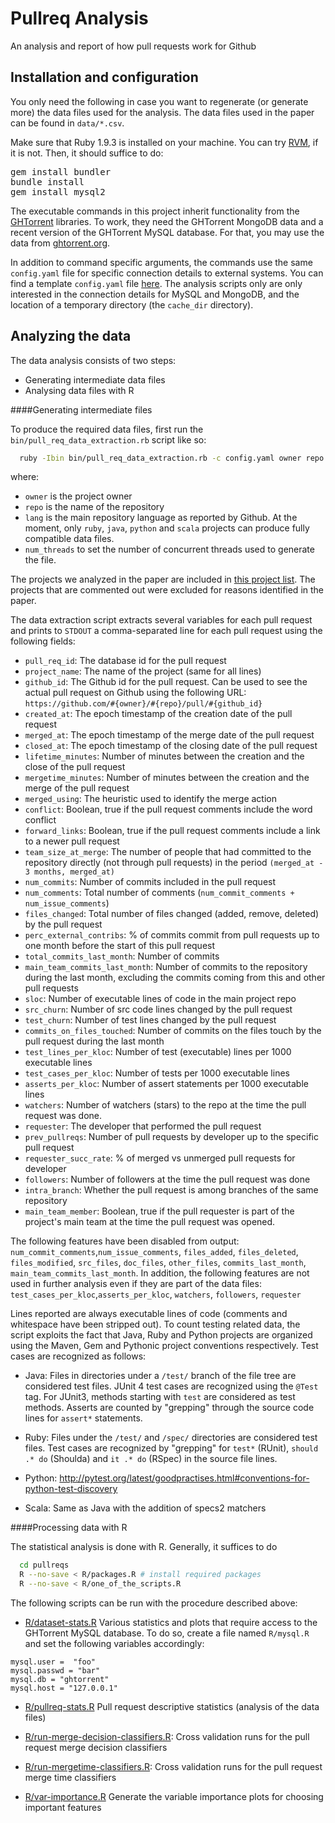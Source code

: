 # Pullreq Analysis

An analysis and report of how pull requests work for Github

## Installation and configuration

You only need the following in case you want to regenerate (or generate more)
the data files used for the analysis. The data files used in the paper can be
found in `data/*.csv`.

Make sure that Ruby 1.9.3 is installed on your machine. You can 
try [RVM](https://rvm.io/), if it is not. Then, it should suffice
to do:

<pre>
gem install bundler
bundle install
gem install mysql2
</pre>

The executable commands in this project inherit functionality from the
[GHTorrent](https://github.com/gousiosg/github-mirror) libraries. 
To work, they need the GHTorrent MongoDB data and a recent version of
the GHTorrent MySQL database. For that, you may use the data from
[ghtorrent.org](http://ghtorrent.org).

In addition to command specific arguments, the commands use the same
`config.yaml` file for specific connection details to external systems.  You
can find a template `config.yaml` file
[here](https://github.com/gousiosg/github-mirror/blob/master/config.yaml.tmpl).
The analysis scripts only are only interested in the connection details for
MySQL and MongoDB, and the location of a temporary directory 
(the `cache_dir` directory).

## Analyzing the data

The data analysis consists of two steps:

* Generating intermediate data files
* Analysing data files with R

####Generating intermediate files

To produce the required data files, first run the
`bin/pull_req_data_extraction.rb` script like so:

```bash
  ruby -Ibin bin/pull_req_data_extraction.rb -c config.yaml owner repo lang
```

where: 
* `owner` is the project owner
* `repo` is the name of the repository
* `lang` is the main repository language as reported by Github. At the moment,
only `ruby`, `java`, `python` and `scala` projects can produce fully compatible data files.
* `num_threads` to set the number of concurrent threads used to generate the
file.

The projects we analyzed in the paper are included in [this project list](projects.txt). The projects that are commented out were excluded
for reasons identified in the paper. 

The data extraction script extracts several variables
for each pull request and prints to `STDOUT` a comma-separated
line for each pull request using the following fields: 

* `pull_req_id`: The database id for the pull request
* `project_name`: The name of the project (same for all lines)
* `github_id`: The Github id for the pull request. Can be used to see the
actual pull request on Github using the following URL:
`https://github.com/#{owner}/#{repo}/pull/#{github_id}`
* `created_at`: The epoch timestamp of the creation date of the pull request
* `merged_at`: The epoch timestamp of the merge date of the pull request
* `closed_at`: The epoch timestamp of the closing date of the pull request
* `lifetime_minutes`: Number of minutes between the creation and the close of
the pull request
* `mergetime_minutes`: Number of minutes between the creation and the merge of
the pull request
* `merged_using`: The heuristic used to identify the merge action
* `conflict`: Boolean, true if the pull request comments include the word conflict
* `forward_links`: Boolean, true if the pull request comments include a link to
a newer pull request
* `team_size_at_merge`: The number of people that had committed to the
     repository directly (not through pull requests) in the period
     `(merged_at - 3 months, merged_at)`
* `num_commits`: Number of commits included in the pull request
* `num_comments`: Total number of comments (`num_commit_comments + num_issue_comments`)
* `files_changed`: Total number of files changed (added, remove, deleted) by the
pull request
* `perc_external_contribs`: % of commits commit from pull requests up to one month
before the start of this pull request
* `total_commits_last_month`: Number of commits
* `main_team_commits_last_month`: Number of commits to the repository during
the last month, excluding the commits coming from this and other pull requests
* `sloc`: Number of executable lines of code in the main project repo
* `src_churn`: Number of src code lines changed by the pull request
* `test_churn`: Number of test lines changed by the pull request
* `commits_on_files_touched`: Number of commits on the files touch by the
pull request during the last month
* `test_lines_per_kloc`: Number of test (executable) lines per 1000 executable lines
* `test_cases_per_kloc`: Number of tests per 1000 executable lines
* `asserts_per_kloc`: Number of assert statements per 1000 executable lines
* `watchers`: Number of watchers (stars) to the repo at the time the pull
request was done.
* `requester`: The developer that performed the pull request
* `prev_pullreqs`: Number of pull requests by developer up to the specific pull request
* `requester_succ_rate`: % of merged vs unmerged pull requests for developer
* `followers`: Number of followers at the time the pull request was done
* `intra_branch`: Whether the pull request is among branches of the same
repository
* `main_team_member`: Boolean, true if the pull requester is part of the
project's main team at the time the pull request was opened.

The following features have been disabled from output: `num_commit_comments`,`num_issue_comments`, `files_added`, `files_deleted`, `files_modified`,
`src_files`, `doc_files`, `other_files`, `commits_last_month`, `main_team_commits_last_month`. In addition, the following features are 
not used in further analysis even if they are part of the data files:
`test_cases_per_kloc`,`asserts_per_kloc`, `watchers`, `followers`, `requester`

Lines reported are always executable lines of code (comments and whitespace have
been stripped out). To count testing related data, the script exploits the
fact that Java, Ruby and Python projects are organized using the Maven, Gem and
Pythonic project conventions respectively. Test cases are recognized as follows:

* Java: Files in directories under a `/test/` branch of the file tree are
considered test files. JUnit 4 test cases are recognized using the `@Test`
tag. For JUnit3, methods starting with `test` are considered as test methods.
Asserts are counted by "grepping" through the source code lines for `assert*`
statements.

* Ruby: Files under the `/test/` and `/spec/` directories are considered
test files. Test cases are recognized by "grepping" for `test*` (RUnit),
`should .* do` (Shoulda) and `it .* do` (RSpec) in the source file lines.

* Python: http://pytest.org/latest/goodpractises.html#conventions-for-python-test-discovery

* Scala: Same as Java with the addition of specs2 matchers

####Processing data with R

The statistical analysis is done with R. Generally, it suffices to
do 

```bash
  cd pullreqs
  R --no-save < R/packages.R # install required packages
  R --no-save < R/one_of_the_scripts.R
```

The following scripts can be run with the procedure described above:

* [R/dataset-stats.R](https://github.com/gousiosg/pullreqs/blob/master/R/dataset-stats.R) Various statistics and plots that require access to the GHTorrent MySQL database. To do so, create a file named `R/mysql.R` and set the following variables accordingly:

```splus
mysql.user =  "foo"
mysql.passwd = "bar"
mysql.db = "ghtorrent"
mysql.host = "127.0.0.1"
```

* [R/pullreq-stats.R](https://github.com/gousiosg/pullreqs/blob/master/R/pullreq-stats.R) Pull request descriptive statistics (analysis of the data files)

* [R/run-merge-decision-classifiers.R](https://github.com/gousiosg/pullreqs/blob/master/R/run-merge-decision-classifiers.R): Cross validation runs for the 
pull request merge decision classifiers

* [R/run-mergetime-classifiers.R](https://github.com/gousiosg/pullreqs/blob/master/R/run-mergetime-classifiers.R): Cross validation runs for the 
pull request merge time classifiers

* [R/var-importance.R](https://github.com/gousiosg/pullreqs/blob/master/R/var-importance.R) Generate the variable importance plots for choosing important
features

